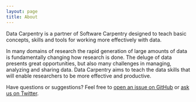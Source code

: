 ```yaml
---
layout: page
title: About
---
```


Data Carpentry is a partner of Software Carpentry designed to teach 
basic concepts, skills and tools for working more effectively with data.

In many domains of research the rapid generation of large amounts of 
data is fundamentally changing how research is done. The deluge of 
data presents great opportunities, but also many challenges in managing, 
analyzing and sharing data. Data Carpentry aims to teach the data skills that 
will enable researchers to be more effective and productive. 

Have questions or suggestions? Feel free to [open an issue on GitHub](https://github.com/datacarpentry) or [ask us on Twitter](https://twitter.com/datacarpentry).


